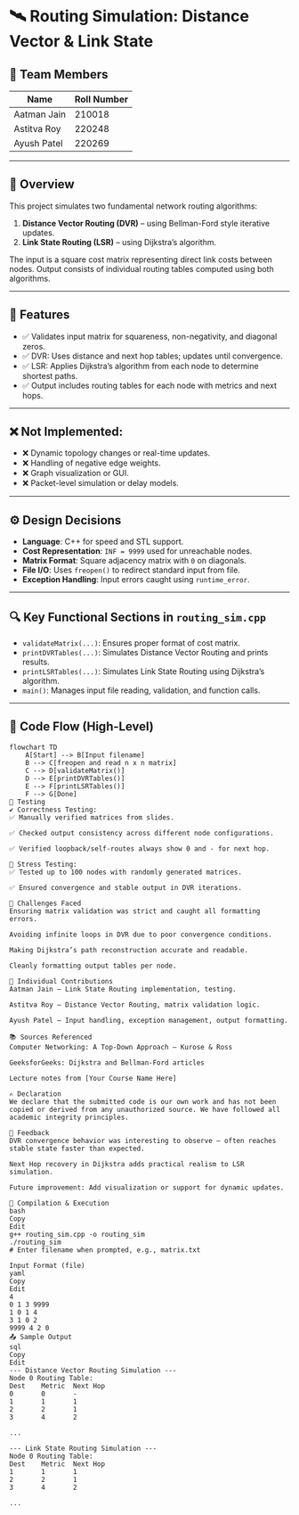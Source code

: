 # 🛰️ Routing Simulation: Distance Vector & Link State

## 👥 Team Members

| Name         | Roll Number |
|--------------|-------------|
| Aatman Jain  | 210018      |
| Astitva Roy  | 220248      |
| Ayush Patel  | 220269      |

---

## 📌 Overview

This project simulates two fundamental network routing algorithms:
1. **Distance Vector Routing (DVR)** – using Bellman-Ford style iterative updates.
2. **Link State Routing (LSR)** – using Dijkstra’s algorithm.

The input is a square cost matrix representing direct link costs between nodes. Output consists of individual routing tables computed using both algorithms.

---

## 🧰 Features

- ✅ Validates input matrix for squareness, non-negativity, and diagonal zeros.
- ✅ DVR: Uses distance and next hop tables; updates until convergence.
- ✅ LSR: Applies Dijkstra’s algorithm from each node to determine shortest paths.
- ✅ Output includes routing tables for each node with metrics and next hops.

---

## ❌ Not Implemented:

- ❌ Dynamic topology changes or real-time updates.
- ❌ Handling of negative edge weights.
- ❌ Graph visualization or GUI.
- ❌ Packet-level simulation or delay models.

---

## ⚙️ Design Decisions

- **Language**: C++ for speed and STL support.
- **Cost Representation**: `INF = 9999` used for unreachable nodes.
- **Matrix Format**: Square adjacency matrix with `0` on diagonals.
- **File I/O**: Uses `freopen()` to redirect standard input from file.
- **Exception Handling**: Input errors caught using `runtime_error`.

---

## 🔍 Key Functional Sections in `routing_sim.cpp`

- `validateMatrix(...)`: Ensures proper format of cost matrix.
- `printDVRTables(...)`: Simulates Distance Vector Routing and prints results.
- `printLSRTables(...)`: Simulates Link State Routing using Dijkstra’s algorithm.
- `main()`: Manages input file reading, validation, and function calls.

---

## 🔄 Code Flow (High-Level)

```mermaid
flowchart TD
    A[Start] --> B[Input filename]
    B --> C[freopen and read n x n matrix]
    C --> D[validateMatrix()]
    D --> E[printDVRTables()]
    E --> F[printLSRTables()]
    F --> G[Done]
🧪 Testing
✔️ Correctness Testing:
✅ Manually verified matrices from slides.

✅ Checked output consistency across different node configurations.

✅ Verified loopback/self-routes always show 0 and - for next hop.

🧪 Stress Testing:
✅ Tested up to 100 nodes with randomly generated matrices.

✅ Ensured convergence and stable output in DVR iterations.

🚧 Challenges Faced
Ensuring matrix validation was strict and caught all formatting errors.

Avoiding infinite loops in DVR due to poor convergence conditions.

Making Dijkstra’s path reconstruction accurate and readable.

Cleanly formatting output tables per node.

👤 Individual Contributions
Aatman Jain – Link State Routing implementation, testing.

Astitva Roy – Distance Vector Routing, matrix validation logic.

Ayush Patel – Input handling, exception management, output formatting.

📚 Sources Referenced
Computer Networking: A Top-Down Approach – Kurose & Ross

GeeksforGeeks: Dijkstra and Bellman-Ford articles

Lecture notes from [Your Course Name Here]

✍️ Declaration
We declare that the submitted code is our own work and has not been copied or derived from any unauthorized source. We have followed all academic integrity principles.

💬 Feedback
DVR convergence behavior was interesting to observe — often reaches stable state faster than expected.

Next Hop recovery in Dijkstra adds practical realism to LSR simulation.

Future improvement: Add visualization or support for dynamic updates.

🚀 Compilation & Execution
bash
Copy
Edit
g++ routing_sim.cpp -o routing_sim
./routing_sim
# Enter filename when prompted, e.g., matrix.txt

Input Format (file)
yaml
Copy
Edit
4
0 1 3 9999
1 0 1 4
3 1 0 2
9999 4 2 0
📤 Sample Output
sql
Copy
Edit
--- Distance Vector Routing Simulation ---
Node 0 Routing Table:
Dest    Metric  Next Hop
0       0       -
1       1       1
2       2       1
3       4       2

...

--- Link State Routing Simulation ---
Node 0 Routing Table:
Dest    Metric  Next Hop
1       1       1
2       2       1
3       4       2

...